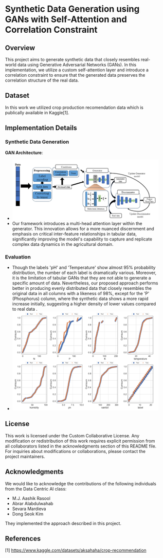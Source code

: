 # Synthetic Data Generation using GANs with Self-Attention and Correlation Constraint

## Overview
This project aims to generate synthetic data that closely resembles real-world data using Generative Adversarial Networks (GANs). In this implementation, we utilize a custom self-attention layer and introduce a correlation constraint to ensure that the generated data preserves the correlation structure of the real data.


## Dataset
In this work we utilized crop production recomendation data which is publically available in Kaggle[1].

## Implementation Details
### Synthetic Data Generation
 **GAN Architecture**:
 
- ![Archictecture](https://github.com/aashikrasool/Coefficient-Based-Data-Generator/blob/main/GAN%20arch.png)
- Our framework introduces a multi-head attention layer within the generator. This innovation allows for a more nuanced discernment and emphasis on critical inter-feature relationships in tabular data, significantly improving the model's capability to capture and replicate complex data dynamics in the agricultural domain.



### Evaluation
- Though the labels 'pH' and 'Temperature' show almost 95% probability distribution, the number of each label is dramatically various. Moreover, it is the limitation of tabular GANs that they are not able to generate a specific amount of data. Nevertheless, our proposed approach performs better in producing evenly distributed data that closely resembles the original data in all columns with a likeness of 98%, except for the 'P' (Phosphorus) column, where the synthetic data shows a more rapid increase initially, suggesting a higher density of lower values compared to real data .
- ![ResultAnalysis](https://github.com/aashikrasool/Coefficient-Based-Data-Generator/blob/main/performance.png)



## License
This work is licensed under the Custom Collaborative License. Any modification or redistribution of this work requires explicit permission from all collaborators listed in the acknowledgments section of this README file. For inquiries about modifications or collaborations, please contact the project maintainers.

## Acknowledgments

We would like to acknowledge the contributions of the following individuals from the Data Centric AI class:

- M.J. Aashik Rasool
- Abrar Alabdulwahab
- Sevara Mardieva
- Dong Seok Kim

They implemented the approach described in this project.

## References
[1] https://www.kaggle.com/datasets/aksahaha/crop-recommendation

